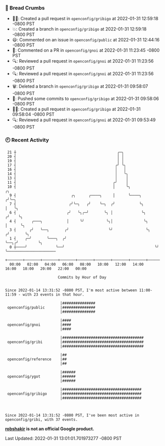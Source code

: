 ### 🍞 Bread Crumbs

 * ✍🏼: Created a pull request in `openconfig/gribigo` at 2022-01-31 12:59:18 -0800 PST
 * 💥: Created a branch in `openconfig/gribigo` at 2022-01-31 12:59:18 -0800 PST
 * 😃: Commented on an issue in `openconfig/public` at 2022-01-31 12:44:16 -0800 PST
 * 💬: Commented on a PR in  `openconfig/gnoi` at 2022-01-31 11:23:45 -0800 PST
 * 🔍: Reviewed a pull request in  `openconfig/gnoi` at 2022-01-31 11:23:56 -0800 PST
 * 🔍: Reviewed a pull request in  `openconfig/gnoi` at 2022-01-31 11:23:56 -0800 PST
 * 🗑: Deleted a branch in `openconfig/gribigo` at 2022-01-31 09:58:07 -0800 PST
 * 🚢: Pushed some commits to `openconfig/gribigo` at 2022-01-31 09:58:06 -0800 PST
 * ✍🏼: Created a pull request in `openconfig/gribigo` at 2022-01-31 09:58:04 -0800 PST
 * 🔍: Reviewed a pull request in  `openconfig/gnoi` at 2022-01-31 09:53:49 -0800 PST

### 🕘 Recent Activity
```
 21 ┼                                              ╭─╮
 20 ┤                                              │ │
 19 ┤                                              │ │
 17 ┤                                             ╭╯ ╰╮
 16 ┤                                             │   │
 14 ┤                                             │   ╰╮
 13 ┤                                             │    │
 11 ┤                                            ╭╯    │
 10 ┤                                            │     ╰╮                ╭╮
  9 ┤                         ╭╮      ╭────╮     │      ╰────╮          ╭╯╰─╮
  7 ┤                        ╭╯╰─╮   ╭╯    ╰─╮  ╭╯           ╰╮         │   ╰╮
  6 ┤                       ╭╯   ╰╮╭─╯       ╰╮ │             ╰╮       ╭╯    ╰╮
  4 ┤       ╭───╮           │     ╰╯          ╰╮│              ╰╮      │      ╰╮
  3 ┤      ╭╯   ╰──╮       ╭╯                  ╰╯               ╰╮    ╭╯       ╰╮
  1 ┤    ╭─╯       ╰───╮  ╭╯                                     ╰──╮╭╯         ╰╮
  0 ┼────╯             ╰──╯                                         ╰╯           ╰──────────────────────
    +───────+───────+───────+───────+───────+───────+───────+───────+───────+───────+───────+───────+────
  00:00   02:00   04:00   06:00   08:00   10:00   12:00   14:00   16:00   18:00   20:00   22:00   00:00   

						Commits by Hour of Day


Since 2022-01-14 13:31:52 -0800 PST, I'm most active between 11:00-11:59 - with 23 events in that hour.

```



```
                         |###############
 openconfig/public       |###############
                         |###############

                         |####
 openconfig/gnoi         |####
                         |####

                         |#####################################
 openconfig/gribi        |#####################################
                         |#####################################

                         |##
 openconfig/reference    |##
                         |##

                         |######
 openconfig/ygot         |######
                         |######

                         |####################################
 openconfig/gribigo      |####################################
                         |####################################



Since 2022-01-14 13:31:52 -0800 PST, I've been most active in openconfig/gribi, with 37 events.

```
**[robshakir](mailto:robjs@google.com) is not an official Google product.**  


Last Updated: 2022-01-31 13:01:01.701973277 -0800 PST

